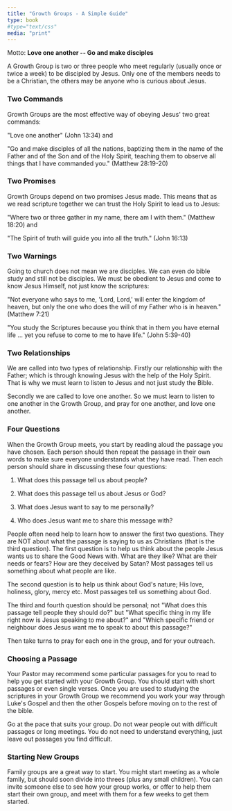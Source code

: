 ```yaml
---
title: "Growth Groups - A Simple Guide"
type: book
#type="text/css" 
media: "print"
---
```


Motto: **Love one another -- Go and make disciples**

A Growth Group is two or three people who meet regularly (usually once or twice a week) to be discipled by Jesus. Only one of the members needs to be a Christian, the others may be anyone who is curious about Jesus.

### Two Commands

Growth Groups are the most effective way of obeying Jesus' two great commands:

"Love one another" (John 13:34) and

"Go and make disciples of all the nations, baptizing them in the name of the Father and of the Son and of the Holy Spirit, teaching them to observe all things that I have commanded you." (Matthew 28:19-20)

### Two Promises

Growth Groups depend on two promises Jesus made. This means that as we read scripture together we can trust the Holy Spirit to lead us to Jesus:

"Where two or three gather in my name, there am I with them." (Matthew 18:20) and

"The Spirit of truth will guide you into all the truth." (John 16:13)

### Two Warnings

Going to church does not mean we are disciples. We can even do bible study and still not be disciples. We must be obedient to Jesus and come to know Jesus Himself, not just know the scriptures:

"Not everyone who says to me, 'Lord, Lord,' will enter the kingdom of heaven, but only the one who does the will of my Father who is in heaven." (Matthew 7:21)

"You study the Scriptures because you think that in them you have eternal life ... yet you refuse to come to me to have life." (John 5:39-40)

### Two Relationships

We are called into two types of relationship. Firstly our relationship with the Father; which is through knowing Jesus with the help of the Holy Spirit. That is why we must learn to listen to Jesus and not just study the Bible.

Secondly we are called to love one another. So we must learn to listen to one another in the Growth Group, and pray for one another, and love one another.

### Four Questions

When the Growth Group meets, you start by reading aloud the passage you have chosen. Each person should then repeat the passage in their own words to make sure everyone understands what they have read. Then each person should share in discussing these four questions:

1. What does this passage tell us about people?

2. What does this passage tell us about Jesus or God?

3. What does Jesus want to say to me personally?

4. Who does Jesus want me to share this message with?

People often need help to learn how to answer the first two questions. They are NOT about what the passage is saying to us as Christians (that is the third question). The first question is to help us think about the people Jesus wants us to share the Good News with. What are they like? What are their needs or fears? How are they deceived by Satan? Most passages tell us something about what people are like.

The second question is to help us think about God's nature; His love, holiness, glory, mercy etc. Most passages tell us something about God.

The third and fourth question should be personal; not "What does this passage tell people they should do?" but "What specific thing in my life right now is Jesus speaking to me about?" and "Which specific friend or neighbour does Jesus want me to speak to about this passage?"

Then take turns to pray for each one in the group, and for your outreach.

### Choosing a Passage

Your Pastor may recommend some particular passages for you to read to help you get started with your Growth Group. You should start with short passages or even single verses. Once you are used to studying the scriptures in your Growth Group we recommend you work your way through Luke's Gospel and then the other Gospels before moving on to the rest of the bible.

Go at the pace that suits your group. Do not wear people out with difficult passages or long meetings. You do not need to understand everything, just leave out passages you find difficult.

### Starting New Groups

Family groups are a great way to start. You might start meeting as a whole family, but should soon divide into threes (plus any small children). You can invite someone else to see how your group works, or offer to help them start their own group, and meet with them for a few weeks to get them started.